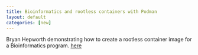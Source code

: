 ```yaml
---
title: Bioinformatics and rootless containers with Podman
layout: default
categories: [new]
---
```


Bryan Hepworth demonstrating how to create a rootless container image for a Bioinformatics program. [here](https://podman.io/blogs/2020/01/15/bioinformatics-with-rootless-podman.html) 

